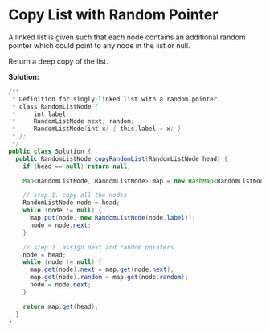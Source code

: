 # Copy List with Random Pointer

A linked list is given such that each node contains an additional random pointer which could point to any node in the list or null.

Return a deep copy of the list.

**Solution:**
```java
/**
 * Definition for singly-linked list with a random pointer.
 * class RandomListNode {
 *     int label;
 *     RandomListNode next, random;
 *     RandomListNode(int x) { this.label = x; }
 * };
 */
public class Solution {
  public RandomListNode copyRandomList(RandomListNode head) {
    if (head == null) return null;

    Map<RandomListNode, RandomListNode> map = new HashMap<RandomListNode, RandomListNode>();

    // step 1. copy all the nodes
    RandomListNode node = head;
    while (node != null) {
      map.put(node, new RandomListNode(node.label));
      node = node.next;
    }

    // step 2. assign next and random pointers
    node = head;
    while (node != null) {
      map.get(node).next = map.get(node.next);
      map.get(node).random = map.get(node.random);
      node = node.next;
    }

    return map.get(head);
  }
}
```